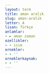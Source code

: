 ```yaml
---
layout: term
title: aman aralık
slug: aman-aralik
letter: A
lisan: Türkçe
anlamlar:
- ► aman zaman
ozellikler:
- - isim
ornekler:
- - ''
orneklerkaynak:
- - ''
---
```


